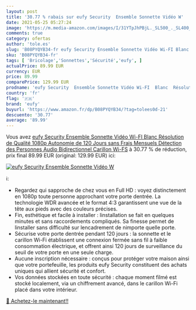 ```yaml
---
layout: post
title: '30.77 % rabais sur eufy Security  Ensemble Sonnette Vidéo W'
date: 2021-05-25 05:27:24
image: 'https://m.media-amazon.com/images/I/31YTpJhPBjL._SL500_._SL400_.jpg'
comments: true
category: ofertas
author: 'tole.es'
slug: 'B08PYQYB34-fr eufy Security Ensemble Sonnette Vidéo Wi-FI Blanc...'
sku: 'B08PYQYB34-fr'
tags: [ 'Bricolage','Sonnettes','Sécurité','eufy', ]
actualPrice: 89.99 EUR
currency: EUR
price: 89.99
comparePrice: 129.99 EUR
prodname: 'eufy Security  Ensemble Sonnette Vidéo Wi-FI  Blanc  Résolution de Qualité 1080p  Autonomie de 120 Jours  sans Frais Mensuels  Détection des Personnes  Audio Bidirectionnel  Carillon Wi-FS'
country: 'fr'
flag: '🇫🇷'
brand: 'eufy'
buyurl: 'https://www.amazon.fr/dp/B08PYQYB34/?tag=tolees0d-21'
descuento: '30.77'
average: '89.99'
---
```


Vous avez [eufy Security  Ensemble Sonnette Vidéo Wi-FI  Blanc  Résolution de Qualité 1080p  Autonomie de 120 Jours  sans Frais Mensuels  Détection des Personnes  Audio Bidirectionnel  Carillon Wi-FS](https://www.amazon.fr/dp/B08PYQYB34/?tag=tolees0d-21)  à  30.77 % de réduction, prix final  89.99 EUR (original: 129.99 EUR) ici:

[![eufy Security  Ensemble Sonnette Vidéo W](https://m.media-amazon.com/images/I/31YTpJhPBjL._SL500_._SL400_.jpg)](https://www.amazon.fr/dp/B08PYQYB34/?tag=tolees0d-21)

ℹ️:

- Regardez qui sapproche de chez vous en Full HD : voyez distinctement en 1080p toute personne approchant votre porte dentrée. La technologie WDR avancée et le format 4:3 garantissent une vue de la tête aux pieds avec des couleurs précises.
- Fin, esthétique et facile à installer : linstallation se fait en quelques minutes et sans raccordements compliqués. Sa finesse permet de linstaller sans difficulté sur lencadrement de nimporte quelle porte.
- Sécurise votre porte dentrée pendant 120 jours : la sonnette et le carillon Wi-Fi établissent une connexion fermée sans fil à faible consommation électrique, et offrent ainsi 120 jours de surveillance du seuil de votre porte en une seule charge.
- Aucune inscription nécessaire : conçus pour protéger votre maison ainsi que votre portefeuille, les produits eufy Security constituent des achats uniques qui allient sécurité et confort.
- Vos données stockées en toute sécurité : chaque moment filmé est stocké localement, via un chiffrement avancé, dans le carillon Wi-Fi placé dans votre intérieur.

[🛒 Achetez-le maintenant!!](https://www.amazon.fr/dp/B08PYQYB34/?tag=tolees0d-21)
